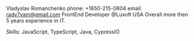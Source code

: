 Vladyslav Romanchenko
phone: +1650-215-0804
email: radv7vam@gmail.com
FrontEnd Developer @Luxoft USA
Overall more then 5 years experience in IT.

Skills: JavaScript, TypeScript, Java, CypressIO

